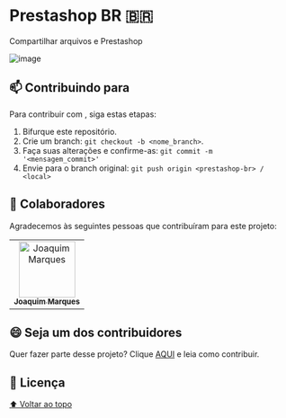 # Prestashop BR 🇧🇷
Compartilhar arquivos e Prestashop


![image](https://user-images.githubusercontent.com/91548193/198876425-e2f5e6eb-fdf6-4b15-af84-9466cce35717.png)

## 📫 Contribuindo para <prestashop-br>
<!---Se o seu README for longo ou se você tiver algum processo ou etapas específicas que deseja que os contribuidores sigam, considere a criação de um arquivo CONTRIBUTING.md separado--->
Para contribuir com <prestashop-br>, siga estas etapas:

1. Bifurque este repositório.
2. Crie um branch: `git checkout -b <nome_branch>`.
3. Faça suas alterações e confirme-as: `git commit -m '<mensagem_commit>'`
4. Envie para o branch original: `git push origin <prestashop-br> / <local>`

## 🤝 Colaboradores

Agradecemos às seguintes pessoas que contribuíram para este projeto:

<table>
  <tr>
    <td align="center">
      <a href="#">
        <img src="https://avatars.githubusercontent.com/u/91548193?v=4" width="100px;" alt="Joaquim Marques"/><br>
        <sub>
          <b>Joaquim Marques</b>
        </sub>
      </a>
    </td>
</table>


## 😄 Seja um dos contribuidores<br>

Quer fazer parte desse projeto? Clique [AQUI](CONTRIBUTING.md) e leia como contribuir.

## 📝 Licença

[⬆ Voltar ao topo](#nome-do-projeto)<br>
